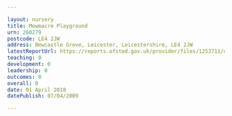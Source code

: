 ```yaml
---

layout: nursery
title: Mowmacre Playground
urn: 260279
postcode: LE4 2JW
address: Bewcastle Grove, Leicester, Leicestershire, LE4 2JW
latestReportUrl: https://reports.ofsted.gov.uk/provider/files/1253711/urn/260279.pdf
teaching: 0
development: 0
leadership: 0
outcomes: 0
overall: 0
date: 01 April 2018 
datePublish: 07/04/2009

---
```

